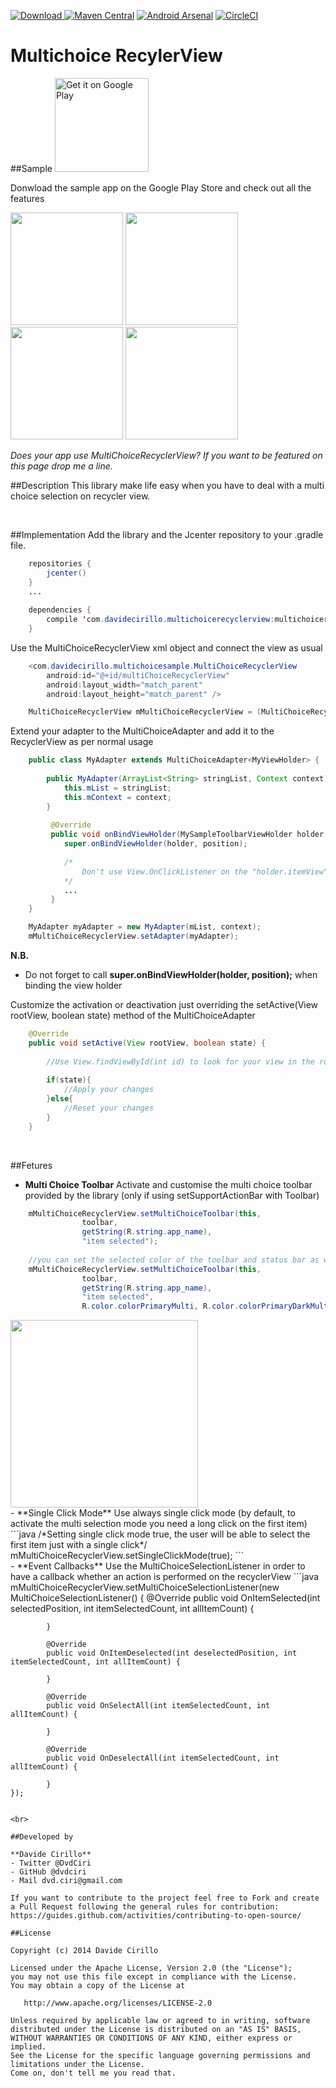 [ ![Download](https://api.bintray.com/packages/dvd-ciri/maven/MultiChoiceRecyclerView/images/download.svg) ](https://bintray.com/dvd-ciri/maven/MultiChoiceRecyclerView/_latestVersion)
[![Maven Central](https://maven-badges.herokuapp.com/maven-central/cz.jirutka.rsql/rsql-parser/badge.svg?style=plastic)](https://maven-badges.herokuapp.com/maven-central/cz.jirutka.rsql/rsql-parser)
[![Android Arsenal](https://img.shields.io/badge/Android%20Arsenal-MultiChoiceRecyclerView-green.svg?style=true)](https://android-arsenal.com/details/1/3755)
[![CircleCI](https://circleci.com/gh/dvdciri/MultiChoiceRecyclerView/tree/master.svg?style=shield)](https://circleci.com/gh/dvdciri/MultiChoiceRecyclerView/tree/master)

# Multichoice RecylerView

##Sample
<a href='https://play.google.com/store/apps/details?id=com.davidecirillo.multichoicerecyclerview&hl=en_GB&utm_source=global_co&utm_medium=prtnr&utm_content=Mar2515&utm_campaign=PartBadge&pcampaignid=MKT-Other-global-all-co-prtnr-py-PartBadge-Mar2515-1'><img width='150' alt='Get it on Google Play' src='https://play.google.com/intl/en_gb/badges/images/generic/en_badge_web_generic.png'/></a>

Donwload the sample app on the Google Play Store and check out all the features

<img src="https://raw.githubusercontent.com/dvdciri/MultiChoiceRecyclerView/master/example0.png" width="180">
<img src="https://raw.githubusercontent.com/dvdciri/MultiChoiceRecyclerView/master/example1.png" width="180">
<img src="https://raw.githubusercontent.com/dvdciri/MultiChoiceRecyclerView/master/example2.png" width="180">
<img src="https://raw.githubusercontent.com/dvdciri/MultiChoiceRecyclerView/master/example4.png" width="180">

*Does your app use MultiChoiceRecyclerView? If you want to be featured on this page drop me a line.*

##Description
This library make life easy when you have to deal with a multi choice selection on recycler view.

<br>

##Implementation
Add the library and the Jcenter repository to your .gradle file.

```java
    repositories {
        jcenter()
    }
    ...
    
    dependencies {
        compile 'com.davidecirillo.multichoicerecyclerview:multichoicerecyclerview:**latest_version**'
    }
```

Use the MultiChoiceRecyclerView xml object and connect the view as usual
```java
    <com.davidecirillo.multichoicesample.MultiChoiceRecyclerView
        android:id="@+id/multiChoiceRecyclerView"
        android:layout_width="match_parent"
        android:layout_height="match_parent" />
```

```java
    MultiChoiceRecyclerView mMultiChoiceRecyclerView = (MultiChoiceRecyclerView) findViewById(R.id.multiChoiceRecyclerView);
```

Extend your adapter to the MultiChoiceAdapter and add it to the RecyclerView as per normal usage
```java
    public class MyAdapter extends MultiChoiceAdapter<MyViewHolder> {
    
        public MyAdapter(ArrayList<String> stringList, Context context) {
            this.mList = stringList;
            this.mContext = context;
        }
        
         @Override
         public void onBindViewHolder(MySampleToolbarViewHolder holder, int position) {
            super.onBindViewHolder(holder, position);
            
            /*
                Don't use View.OnClickListener on the "holder.itemView", override defaultItemViewClickListener(...) instead
            */
            ...
         }
    }
```

```java
    MyAdapter myAdapter = new MyAdapter(mList, context);
    mMultiChoiceRecyclerView.setAdapter(myAdapter);
```

**N.B.**
- Do not forget to call **super.onBindViewHolder(holder, position);** when binding the view holder

Customize the activation or deactivation just overriding the setActive(View rootView, boolean state) method of the MultiChoiceAdapter
```java
    @Override
    public void setActive(View rootView, boolean state) {
        
        //Use View.findViewById(int id) to look for your view in the rootView
    
        if(state){
            //Apply your changes
        }else{
            //Reset your changes
        }
    }
```

<br>

##Fetures
- **Multi Choice Toolbar**
Activate and customise the multi choice toolbar provided by the library (only if using setSupportActionBar with Toolbar)
```java
    mMultiChoiceRecyclerView.setMultiChoiceToolbar(this,
                toolbar,
                getString(R.string.app_name),
                "item selected");
                
    //you can set the selected color of the toolbar and status bar as well
    mMultiChoiceRecyclerView.setMultiChoiceToolbar(this,
                toolbar,
                getString(R.string.app_name),
                "item selected",
                R.color.colorPrimaryMulti, R.color.colorPrimaryDarkMulti);
```
<img src="https://raw.githubusercontent.com/dvdciri/MultiChoiceRecyclerView/master/example_toolbar.png" width="300">

<br>
- **Single Click Mode**
Use always single click mode (by default, to activate the multi selection mode you need a long click on the first item)
```java
    /*Setting single click mode true, the user will be able to select the first item just with a single click*/
    mMultiChoiceRecyclerView.setSingleClickMode(true);
```

<br>
- **Event Callbacks**
Use the MultiChoiceSelectionListener in order to have a callback whether an action is performed on the recyclerView
```java
    mMultiChoiceRecyclerView.setMultiChoiceSelectionListener(new MultiChoiceSelectionListener() {
            @Override
            public void OnItemSelected(int selectedPosition, int itemSelectedCount, int allItemCount) {
                
            }

            @Override
            public void OnItemDeselected(int deselectedPosition, int itemSelectedCount, int allItemCount) {

            }

            @Override
            public void OnSelectAll(int itemSelectedCount, int allItemCount) {

            }

            @Override
            public void OnDeselectAll(int itemSelectedCount, int allItemCount) {

            }
    });
```

<br>

##Developed by

**Davide Cirillo**
- Twitter @DvdCiri
- GitHub @dvdciri
- Mail dvd.ciri@gmail.com

If you want to contribute to the project feel free to Fork and create a Pull Request following the general rules for contribution: https://guides.github.com/activities/contributing-to-open-source/

##License
```
    Copyright (c) 2014 Davide Cirillo
    
    Licensed under the Apache License, Version 2.0 (the "License");
    you may not use this file except in compliance with the License.
    You may obtain a copy of the License at
    
       http://www.apache.org/licenses/LICENSE-2.0
    
    Unless required by applicable law or agreed to in writing, software
    distributed under the License is distributed on an "AS IS" BASIS,
    WITHOUT WARRANTIES OR CONDITIONS OF ANY KIND, either express or implied.
    See the License for the specific language governing permissions and
    limitations under the License.
    Come on, don't tell me you read that.
```

